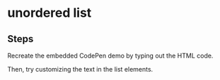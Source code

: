 # unordered list

## Steps

Recreate the embedded CodePen demo by typing out the HTML code.

Then, try customizing the text in the list elements.
